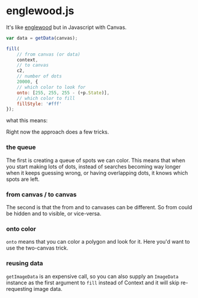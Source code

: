 # englewood.js

It's like [englewood](https://github.com/newsapps/englewood) but in Javascript
with Canvas.

```js
var data = getData(canvas);

fill(
    // from canvas (or data)
    context,
    // to canvas
    c2,
    // number of dots
    20000, {
    // which color to look for
    onto: [255, 255, 255 - (+p.State)],
    // which color to fill
    fillStyle: '#fff'
});
```

what this means:

Right now the approach does a few tricks.

### the queue

The first is creating a queue of spots we can color. This means that when
you start making lots of dots, instead of searches becoming way longer when
it keeps guessing wrong, or having overlapping dots, it knows which spots
are left.

### from canvas / to canvas

The second is that the from and to canvases can be different. So from could
be hidden and to visible, or vice-versa.

### onto color

`onto` means that you can color a polygon and look for it. Here you'd want to
use the two-canvas trick.

### reusing data

`getImageData` is an expensive call, so you can also supply an `ImageData`
instance as the first argument to `fill` instead of Context and it will skip
re-requesting image data.
